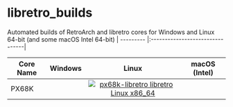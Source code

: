 # libretro_builds
Automated builds of RetroArch and libretro cores for Windows and Linux 64-bit (and some macOS Intel 64-bit)
| --------- |:--------------------------------|

| Core Name | Windows | Linux | macOS (Intel) |
| --------- |:-------:|:-----:|:-------------:|
| PX68K      | |[![px68k-libretro libretro Linux x86_64](https://github.com/negativeExponent/libretro_builds/actions/workflows/linux64_px68k.yml/badge.svg)](https://github.com/negativeExponent/libretro_builds/actions/workflows/linux64_px68k.yml) |